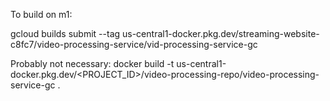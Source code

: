 To build on m1:

gcloud builds submit --tag us-central1-docker.pkg.dev/streaming-website-c8fc7/video-processing-service/vid-processing-service-gc

Probably not necessary:
docker build -t us-central1-docker.pkg.dev/<PROJECT_ID>/video-processing-repo/video-processing-service-gc .
